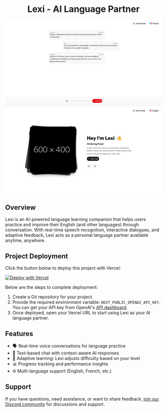 <div align="center">
  <h1>Lexi - AI Language Partner</h1>
</div>

![Lexi Preview 1](images/lexi-preview1.png)
![Lexi Preview 2](images/lexi-preview2.png)

## Overview

Lexi is an AI-powered language learning companion that helps users practice and improve their English (and other languages) through conversation. With real-time speech recognition, interactive dialogues, and adaptive feedback, Lexi acts as a personal language partner available anytime, anywhere.

## Project Deployment

Click the button below to deploy this project with Vercel:

[![Deploy with Vercel](https://vercel.com/button)](https://vercel.com/new/clone?repository-url=https%3A%2F%2Fgithub.com%2Fyourusername%2Flexi-ai&env=NEXT_PUBLIC_OPENAI_API_KEY)

Below are the steps to complete deployment:

1. Create a Git repository for your project.
2. Provide the required environment variable: `NEXT_PUBLIC_OPENAI_API_KEY`. You can get your API key from OpenAI's [API dashboard](https://platform.openai.com/account/api-keys).
3. Once deployed, open your Vercel URL to start using Lexi as your AI language partner.

## Features

- 🗣️ Real-time voice conversations for language practice
- 💬 Text-based chat with context-aware AI responses
- 🎯 Adaptive learning: Lexi adjusts difficulty based on your level
- 📊 Progress tracking and performance insights
- 🌐 Multi-language support (English, French, etc.)

## Support

If you have questions, need assistance, or want to share feedback, [join our Discord community](https://link.lexi.ai/discord) for discussions and support.
